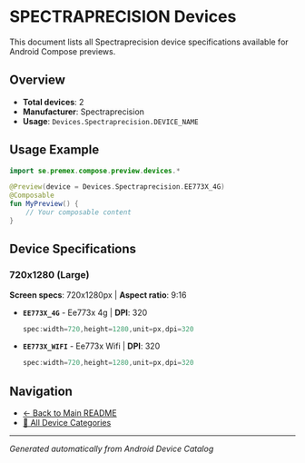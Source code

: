 # SPECTRAPRECISION Devices

This document lists all Spectraprecision device specifications available for Android Compose previews.

## Overview

- **Total devices**: 2
- **Manufacturer**: Spectraprecision
- **Usage**: `Devices.Spectraprecision.DEVICE_NAME`

## Usage Example

```kotlin
import se.premex.compose.preview.devices.*

@Preview(device = Devices.Spectraprecision.EE773X_4G)
@Composable
fun MyPreview() {
    // Your composable content
}
```

## Device Specifications

### 720x1280 (Large)

**Screen specs**: 720x1280px | **Aspect ratio**: 9:16

- **`EE773X_4G`** - Ee773x 4g | **DPI**: 320
  ```kotlin
  spec:width=720,height=1280,unit=px,dpi=320
  ```

- **`EE773X_WIFI`** - Ee773x Wifi | **DPI**: 320
  ```kotlin
  spec:width=720,height=1280,unit=px,dpi=320
  ```

## Navigation

- [← Back to Main README](../../README.md)
- [📱 All Device Categories](../README.md)

---
*Generated automatically from Android Device Catalog*

